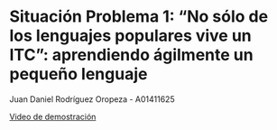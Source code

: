 # Situación Problema 1: “No sólo de los lenguajes populares vive un ITC”: aprendiendo ágilmente un pequeño lenguaje

Juan Daniel Rodríguez Oropeza - A01411625

[Video de demostración](https://drive.google.com/file/d/1w33eDIJbgEbCW0lYkRfPeXURTMQP8R-w/view?usp=sharing)